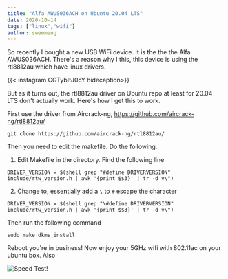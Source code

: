 ```yaml
---
title: "Alfa AWUS036ACH on Ubuntu 20.04 LTS"
date: 2020-10-14
tags: ["linux","wifi"]
author: sweemeng
---
```

So recently I bought a new USB WiFi device. It is the the the Alfa AWUS036ACH. There's a reason why I this, this device is using the rtl8812au which have linux drivers. 

{{< instagram CGTybItJ0cY hidecaption>}}

But as it turns out, the rtl8812au driver on Ubuntu repo at least for 20.04 LTS don't actually work. Here's how I get this to work. 

First use the driver from Aircrack-ng, https://github.com/aircrack-ng/rtl8812au/

`git clone https://github.com/aircrack-ng/rtl8812au/` 

Then you need to edit the makefile. Do the following. 

1. Edit Makefile in the directory. Find the following line

`DRIVER_VERSION = $(shell grep "#define DRIVERVERSION" include/rtw_version.h | awk '{print $$3}' | tr -d v\")`

2. Change to, essentially add a `\` to `#` escape the character

`DRIVER_VERSION = $(shell grep "\#define DRIVERVERSION" include/rtw_version.h | awk '{print $$3}' | tr -d v\")`

Then run the following command

`sudo make dkms_install`

Reboot you're in business! Now enjoy your 5GHz wifi with 802.11ac on your ubuntu box. Also

![Speed Test!](https://www.speedtest.net/result/10245650776.png)




